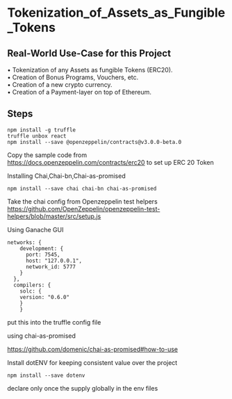 # Tokenization_of_Assets_as_Fungible_Tokens
## Real-World Use-Case for this Project <br/>
• Tokenization of any Assets as fungible Tokens (ERC20).<br/>
• Creation of Bonus Programs, Vouchers, etc.<br/>
• Creation of a new crypto currency.<br/>
• Creation of a Payment-layer on top of Ethereum.<br/>

## Steps
```
npm install -g truffle
truffle unbox react
npm install --save @openzeppelin/contracts@v3.0.0-beta.0
```
Copy the sample code from https://docs.openzeppelin.com/contracts/erc20
to set up ERC 20 Token

Installing Chai,Chai-bn,Chai-as-promised
```
npm install --save chai chai-bn chai-as-promised
```
Take the chai config from Openzeppelin test helpers https://github.com/OpenZeppelin/openzeppelin-test-helpers/blob/master/src/setup.js

Using Ganache GUI
```
networks: {
    development: {
      port: 7545,
      host: "127.0.0.1",
      network_id: 5777
    }
  },
  compilers: {
    solc: {
    version: "0.6.0"
    }
    }
```
put this into the truffle config file

using chai-as-promised

https://github.com/domenic/chai-as-promised#how-to-use

Install dotENV for keeping consistent value over the project
```
npm install --save dotenv
```
declare only once the supply globally in the env files
